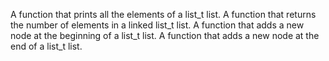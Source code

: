 A function that prints all the elements of a list_t list.
A function that returns the number of elements in a linked list_t list.
A function that adds a new node at the beginning of a list_t list.
A function that adds a new node at the end of a list_t list.

